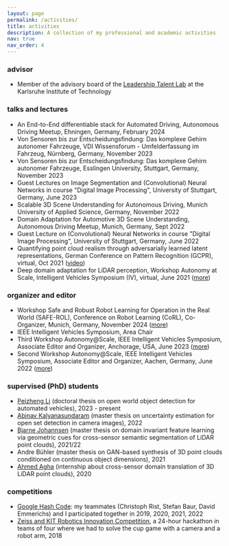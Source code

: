 ```yaml
---
layout: page
permalink: /activities/
title: activities
description: A collection of my professional and academic activities
nav: true
nav_order: 4
---
```


### advisor
* Member of the advisory board of the [Leadership Talent Lab](https://www.hoc.kit.edu/ltl.php) at the Karlsruhe Institute of Technology

### talks and lectures
* An End-to-End differentiable stack for Automated Driving, Autonomous Driving Meetup, Ehningen, Germany, February 2024
* Von Sensoren bis zur Entscheidungsfindung: Das komplexe Gehirn autonomer Fahrzeuge, VDI Wissensforum - Umfelderfassung im Fahrzeug, Nürnberg, Germany, November 2023
* Von Sensoren bis zur Entscheidungsfindung: Das komplexe Gehirn autonomer Fahrzeuge, Esslingen University, Stuttgart, Germany, November 2023
* Guest Lectures on Image Segmentation and (Convolutional) Neural Networks in course "Digital Image Processing", University of Stuttgart, Germany, June 2023
* Scalable 3D Scene Understanding for Autonomous Driving, Munich University of Applied Science, Germany, November 2022
* Domain Adaptation for Automotive 3D Scene Understanding, Autonomous Driving Meetup, Munich, Germany, Sept 2022
* Guest Lecture on (Convolutional) Neural Networks in course "Digital Image Processing", University of Stuttgart, Germany, June 2022
* Quantifying point cloud realism through adversarially learned latent representations, German Conference on Pattern Recognition (GCPR), virtual, Oct 2021 ([video](https://youtu.be/81KmoFiC0co))
* Deep domain adaptation for LiDAR perception, Workshop Autonomy at Scale, Intelligent Vehicles Symposium (IV), virtual, June 2021 ([more](https://www.ki-deltalearning.de/event?tx_news_pi1%5Bnews%5D=41&cHash=b097750dd2e4162b6171883b9682cbf5))

### organizer and editor
* Workshop Safe and Robust Robot Learning for Operation in the Real World (SAFE-ROL), Conference on Robot Learning (CoRL), Co-Organizer, Munich, Germany, November 2024 ([more](https://sites.google.com/view/corl-2024-safe-rol-workshop))
* IEEE Intelligent Vehicles Symposium, Area Chair
* Third Workshop Autonomy@Scale, IEEE Intelligent Vehicles Symposium, Associate Editor and Organizer, Anchorage, USA, June 2023 ([more](https://sites.google.com/view/autonomyatscale2023))
* Second Workshop Autonomy@Scale, IEEE Intelligent Vehicles Symposium, Associate Editor and Organizer, Aachen, Germany, June 2022 ([more](https://www.ki-deltalearning.de/iv2022-2nd-ws-autonomyatscale))

### supervised (PhD) students
* [Peizheng Li](https://www.linkedin.com/in/peizheng-li) (doctoral thesis on open world object detection for automated vehicles), 2023 - present
* [Abinav Kalyanasundaram](https://www.linkedin.com/in/abinav-kalyanasundaram-8a134bb8) (master thesis on uncertainty estimation for open set detection in camera images), 2022
* [Bjarne Johannsen](https://www.linkedin.com/in/bjarne-johannsen) (master thesis on domain invariant feature learning via geometric cues for cross-sensor semantic segmentation of LiDAR point clouds), 2021/22
* Andre Bühler (master thesis on GAN-based synthesis of 3D point clouds conditioned on continuous object dimensions), 2021
* [Ahmed Agha](https://www.linkedin.com/in/ahmed-agha-5862b0195) (internship about cross-sensor domain translation of 3D LiDAR point clouds), 2020

### competitions
* [Google Hash Code](https://codingcompetitions.withgoogle.com/hashcode): my teammates (Christoph Rist, Stefan Baur, David Emmerichs) and I participated together in 2019, 2020, 2021, 2022
* [Zeiss and KIT Robotics Innovation Competition](https://www.zeiss.com/corporate/int/newsroom/events/zeiss-start-up-challenge), a 24-hour hackathon in teams of four where we had to solve the cup game with a camera and a robot arm, 2018
